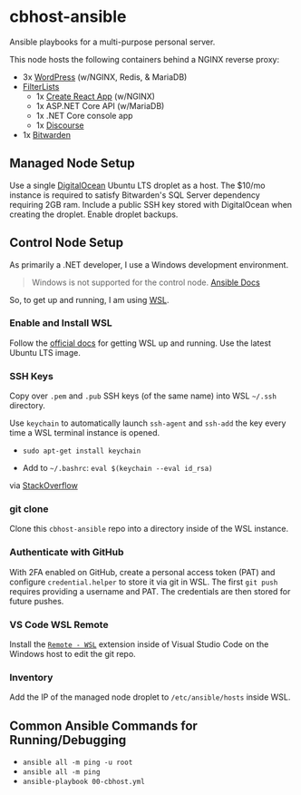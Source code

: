 # cbhost-ansible

Ansible playbooks for a multi-purpose personal server.

This node hosts the following containers behind a NGINX reverse proxy:
 - 3x [WordPress](https://github.com/collinbarrett/wp-host-on-containers) (w/NGINX, Redis, & MariaDB)
 - [FilterLists](https://github.com/collinbarrett/FilterLists)
    - 1x [Create React App](https://create-react-app.dev) (w/NGINX)
    - 1x ASP.NET Core API (w/MariaDB)
    - 1x .NET Core console app
    - 1x [Discourse](https://hub.filterlists.com/)
 - 1x [Bitwarden](https://help.bitwarden.com/article/install-on-premise/)

## Managed Node Setup

Use a single [DigitalOcean](https://m.do.co/c/fea63c0a77d1) Ubuntu LTS droplet as a host. The $10/mo instance is required to satisfy Bitwarden's SQL Server dependency requiring 2GB ram. Include a public SSH key stored with DigitalOcean when creating the droplet. Enable droplet backups.

## Control Node Setup

As primarily a .NET developer, I use a Windows development environment.

> Windows is not supported for the control node. [Ansible Docs](https://docs.ansible.com/ansible/latest/installation_guide/intro_installation.html#control-node-requirements)

So, to get up and running, I am using [WSL](https://docs.microsoft.com/en-us/windows/wsl/about).

### Enable and Install WSL

Follow the [official docs](https://docs.microsoft.com/en-us/windows/wsl/install-win10) for getting WSL up and running. Use the latest Ubuntu LTS image.

### SSH Keys

Copy over `.pem` and `.pub` SSH keys (of the same name) into WSL `~/.ssh` directory.

Use `keychain` to automatically launch `ssh-agent` and `ssh-add` the key every time a WSL terminal instance is opened.

 - `sudo apt-get install keychain`

 - Add to `~/.bashrc`: `eval $(keychain --eval id_rsa)`

via [StackOverflow](https://stackoverflow.com/a/24902046/2343739)

### git clone

Clone this `cbhost-ansible` repo into a directory inside of the WSL instance.

### Authenticate with GitHub

With 2FA enabled on GitHub, create a personal access token (PAT) and configure `credential.helper` to store it via git in WSL. The first `git push` requires providing a username and PAT. The credentials are then stored for future pushes.

### VS Code WSL Remote

Install the [`Remote - WSL`](https://marketplace.visualstudio.com/items?itemName=ms-vscode-remote.remote-wsl) extension inside of Visual Studio Code on the Windows host to edit the git repo.

### Inventory

Add the IP of the managed node droplet to `/etc/ansible/hosts` inside WSL.

## Common Ansible Commands for Running/Debugging

 - `ansible all -m ping -u root`
 - `ansible all -m ping`
 - `ansible-playbook 00-cbhost.yml`
